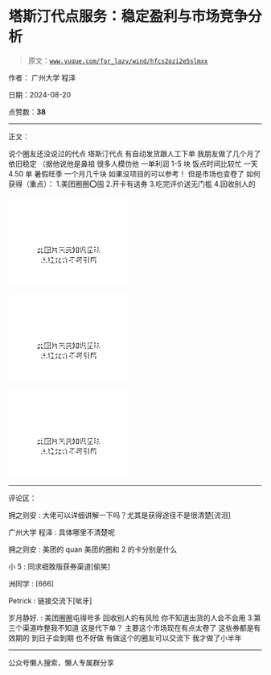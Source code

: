 # 塔斯汀代点服务：稳定盈利与市场竞争分析

> 原文：[`www.yuque.com/for_lazy/wind/hfcs2ozi2e5slmxx`](https://www.yuque.com/for_lazy/wind/hfcs2ozi2e5slmxx)

作者： 广州大学 程泽

日期：2024-08-20

点赞数：**38**

* * *

正文：

说个圈友还没说过的代点 塔斯汀代点 有自动发货跟人工下单 我朋友做了几个月了依旧稳定 （据他说他是鼻祖 很多人模仿他 一单利润 1-5 块 饭点时间比较忙
一天 4.50 单 暑假旺季 一个月几千块 如果没项目的可以参考！ 但是市场也变卷了 如何获得（重点）： 1.美团圈圈⭕️囤 2.开卡有送券
3.吃完评价送无门槛 4.回收别人的

![](img/5c2b8eb55324d222ab3f9138b8cb2589.png "None")

![](img/738557fb24f7f12bc801cdf6e385db8a.png "None")

![](img/be29d24f3414ce4a00507a44b81570d3.png "None")

* * *

评论区：

拥之则安 : 大佬可以详细讲解一下吗？尤其是获得途径不是很清楚[流泪]

广州大学 程泽 : 具体哪里不清楚呢

拥之则安 : 美团的 quan 美团的圈和 2 的卡分别是什么

小 5 : 同求细致版获券渠道[偷笑]

洲同学 : [666]

Petrick : 链接交流下[呲牙]

岁月静好. : 美团圈圈屯得号多 回收别人的有风险 你不知道出货的人会不会用 3.第三个渠道咋整我不知道 这是代下单？ 主要这个市场现在有点太卷了 这些券都是有效期的
到日子会到期 也不好做 有做这个的圈友可以交流下 我才做了小半年

* * *

公众号懒人搜索，懒人专属群分享